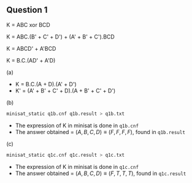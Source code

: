 ## Question 1

K = ABC xor BCD 

K = ABC.(B' + C' + D') + (A' + B' + C').BCD

K = ABCD' + A'BCD

K = B.C.(AD' + A'D)

(a)  
- K = B.C.(A + D).(A' + D')
- K' = (A' + B' + C' + D).(A + B' + C' + D')

(b)

```bash
minisat_static q1b.cnf q1b.result > q1b.txt
```

- The expression of K in minisat is done in `q1b.cnf`
- The answer obtained = $(A,B,C,D) \equiv (F, F, F, F)$, found in `q1b.result`

(c) 

```bash
minisat_static q1c.cnf q1c.result > q1c.txt
```

- The expression of K in minisat is done in `q1c.cnf`
- The answer obtained = $(A,B,C,D) \equiv (F, T, T, T)$, found in `q1c.result`
